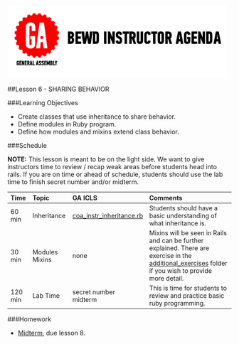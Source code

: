 
![GeneralAssemb.ly](../assets/ICL_icons/instr_agenda.png)


##Lesson 6 - SHARING BEHAVIOR


###Learning Objectives


*	Create classes that use inheritance to share behavior.
*	Define modules in Ruby program.
*	Define how modules and mixins extend class behavior.




###Schedule

__NOTE:__ This lesson is meant to be on the light side. We want to give instructors time to review / recap weak areas before students head into rails. If you are on time or ahead of schedule, students should use the lab time to finish secret number and/or midterm. 


| Time        | Topic| GA ICLS| Comments |
|:-------------|:---------|:----------|:-------------------|
| 60 min | Inheritance | [coa_instr_inheritance.rb](code_alongs/coa_instr_inheritance.rb) | Students should have a basic understanding of what inheritance is. | 
| 30 min | Modules Mixins | none | Mixins will be seen in Rails and can be further explained. There are exercise in the [additional_exercises](additional_exercises/) folder if you wish to provide more detail. |
| 120 min | Lab Time | secret number <br> midterm  | This is time for students to review and practice basic ruby programming.|




###Homework

-	[Midterm](homework/midterm.rb), due lesson 8.





